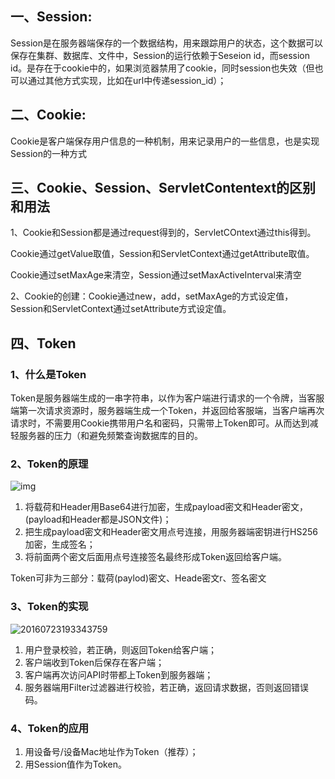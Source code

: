 ## 一、Session:

​	Session是在服务器端保存的一个数据结构，用来跟踪用户的状态，这个数据可以保存在集群、数据库、文件中，Session的运行依赖于Seseion id，而session id。是存在于cookie中的，如果浏览器禁用了cookie，同时session也失效（但也可以通过其他方式实现，比如在url中传递session_id）；

## 二、Cookie:

​	Cookie是客户端保存用户信息的一种机制，用来记录用户的一些信息，也是实现Session的一种方式

## 三、Cookie、Session、ServletContentext的区别和用法  

1、Cookie和Session都是通过request得到的，ServletCOntext通过this得到。

Cookie通过getValue取值，Session和ServletContext通过getAttribute取值。

Cookie通过setMaxAge来清空，Session通过setMaxActiveInterval来清空

2、Cookie的创建：Cookie通过new，add，setMaxAge的方式设定值，Session和ServletContext通过setAttribute方式设定值。

## 四、Token

### 1、什么是Token

​	Token是服务器端生成的一串字符串，以作为客户端进行请求的一个令牌，当客服端第一次请求资源时，服务器端生成一个Token，并返回给客服端，当客户端再次请求时，不需要用Cookie携带用户名和密码，只需带上Token即可。从而达到减轻服务器的压力（和避免频繁查询数据库的目的。

### 2、Token的原理

![img](file:///C:/Users/bbg28/Documents/Java%E7%AC%94%E8%AE%B0/JavaEE/JavaWeb/20160723154518396.png?lastModify=1508164216)

1. 将载荷和Header用Base64进行加密，生成payload密文和Header密文，(payload和Header都是JSON文件)；
2. 把生成payload密文和Header密文用点号连接，用服务器端密钥进行HS256加密，生成签名；
3. 将前面两个密文后面用点号连接签名最终形成Token返回给客户端。

Token可非为三部分：载荷(paylod)密文、Heade密文r、签名密文



### 3、Token的实现

![20160723193343759](C:\Users\bbg28\Documents\Java笔记\JavaEE\JavaWeb\20160723193343759.png)

1. 用户登录校验，若正确，则返回Token给客户端；
2. 客户端收到Token后保存在客户端；
3. 客户端再次访问API时带都上Token到服务器端；
4. 服务器端用Filter过滤器进行校验，若正确，返回请求数据，否则返回错误码。

### 4、Token的应用

1. 用设备号/设备Mac地址作为Token（推荐）；
2. 用Session值作为Token。



